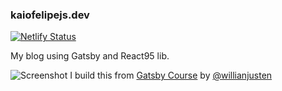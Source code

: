 ### kaiofelipejs.dev
[![Netlify Status](https://api.netlify.com/api/v1/badges/331c488f-afe7-4250-90d5-89ad414f62e4/deploy-status)](https://app.netlify.com/sites/kaiofelipejs-dev/deploys)

My blog using Gatsby and React95 lib. 

![Screenshot](https://user-images.githubusercontent.com/41922744/94998279-0a82cc00-0587-11eb-95f7-e5d2b7d3d823.png)
I build this from [Gatsby Course](https://www.udemy.com/course/gatsby-crie-um-site-pwa-com-react-graphql-e-netlify-cms/) by [@willianjusten](https://github.com/willianjusten/)
